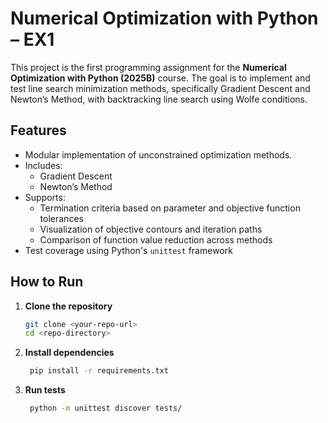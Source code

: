 # Numerical Optimization with Python – EX1

This project is the first programming assignment for the **Numerical Optimization with Python (2025B)** course. The goal is to implement and test line search minimization methods, specifically Gradient Descent and Newton’s Method, with backtracking line search using Wolfe conditions.

## Features

- Modular implementation of unconstrained optimization methods.
- Includes:
  - Gradient Descent
  - Newton’s Method
- Supports:
  - Termination criteria based on parameter and objective function tolerances
  - Visualization of objective contours and iteration paths
  - Comparison of function value reduction across methods
- Test coverage using Python's `unittest` framework

## How to Run

1. **Clone the repository**

   ```bash
   git clone <your-repo-url>
   cd <repo-directory>
   ```

2. **Install dependencies**

   ```bash
    pip install -r requirements.txt
   ```

3. **Run tests**

   ```bash
    python -m unittest discover tests/

   ```
